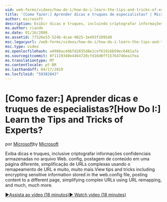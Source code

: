 ```yaml
---
uid: web-forms/videos/how-do-i/how-do-i-learn-the-tips-and-tricks-of-experts
title: '[Como fazer:] Aprender dicas e truques de especialistas? | Microsoft Docs'
author: microsoft
description: Exibir dicas e truques, incluindo criptografar informações confidenciais armazenadas no arquivo Web. config, postagem de conteúdo em uma página diferente, simplificação de URLs complexas...
ms.author: riande
ms.date: 01/16/2006
ms.assetid: 77526e53-524b-4cae-9025-3e493f2895d0
msc.legacyurl: /web-forms/videos/how-do-i/how-do-i-learn-the-tips-and-tricks-of-experts
msc.type: video
ms.openlocfilehash: a4988acd4bfd2835d8e1cef61916b59ec6481a7e
ms.sourcegitcommit: 0f1119340e4464720cfd16d0ff15764746ea1fea
ms.translationtype: MT
ms.contentlocale: pt-BR
ms.lasthandoff: 04/17/2019
ms.locfileid: "59382843"
---
```

# <a name="how-do-i-learn-the-tips-and-tricks-of-experts"></a><span data-ttu-id="c242d-104">[Como fazer:] Aprender dicas e truques de especialistas?</span><span class="sxs-lookup"><span data-stu-id="c242d-104">[How Do I:] Learn the Tips and Tricks of Experts?</span></span>

<span data-ttu-id="c242d-105">por [Microsoft](https://github.com/microsoft)</span><span class="sxs-lookup"><span data-stu-id="c242d-105">by [Microsoft](https://github.com/microsoft)</span></span>

<span data-ttu-id="c242d-106">Exiba dicas e truques, inclusive criptografar informações confidenciais armazenadas no arquivo Web. config, postagem de conteúdo em uma página diferente, simplificação de URLs complexas usando o remapeamento de URL e muito, muito mais.</span><span class="sxs-lookup"><span data-stu-id="c242d-106">View tips and tricks including encrypting sensitive information stored in the web.config file, posting content to a different page, simplifying complex URLs using URL remapping, and much, much more.</span></span>

[<span data-ttu-id="c242d-107">&#9654;Assista ao vídeo (18 minutos)</span><span class="sxs-lookup"><span data-stu-id="c242d-107">&#9654; Watch video (18 minutes)</span></span>](https://channel9.msdn.com/Blogs/ASP-NET-Site-Videos/how-do-i-learn-the-tips-and-tricks-of-experts)
